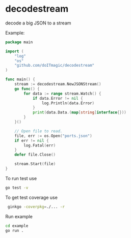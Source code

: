 # decodestream
decode a big JSON to a stream

Example:

```go
package main

import (
	"log"
	"os"
    "github.com/doITmagic/decodestream"
)

func main() {
	stream := decodestream.NewJSONStream()
	go func() {
		for data := range stream.Watch() {
			if data.Error != nil {
				log.Println(data.Error)
			}
			print(data.Data.(map[string]interface{}))
		}
	}()

	// Open file to read.
	file, err := os.Open("ports.json")
	if err != nil {
		log.Fatal(err)
	}
	defer file.Close()

	stream.Start(file)
}

```
To run test use 
```bash
go test -v
```

To get test coverage use
```bash
 ginkgo -coverpkg=./... -r
```

Run example
```bash
cd example
go run .
```
